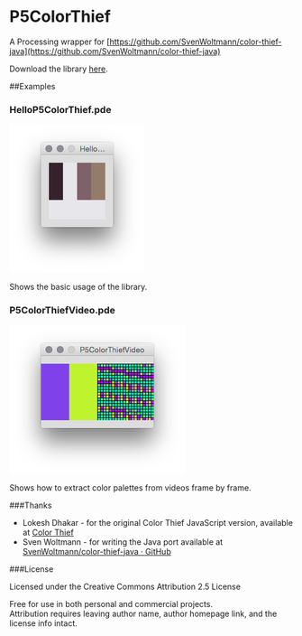 P5ColorThief
============

A Processing wrapper for [https://github.com/SvenWoltmann/color-thief-java](https://github.com/SvenWoltmann/color-thief-java)

Download the library [here](https://github.com/fabiantheblind/P5ColorThief/releases/download/1.0.0/P5ColorThief.zip).

##Examples  

### HelloP5ColorThief.pde  
![](web/assets/HelloP5ColorThief.png)  

Shows the basic usage of the library.  

### P5ColorThiefVideo.pde  
![](web/assets/P5ColorThiefVideo.png)  

Shows how to extract color palettes from videos frame by frame.  


###Thanks

- Lokesh Dhakar - for the original Color Thief JavaScript version, available at [Color Thief](http://lokeshdhakar.com/projects/color-thief/)  
- Sven Woltmann - for writing the Java port available at [SvenWoltmann/color-thief-java · GitHub](https://github.com/SvenWoltmann/color-thief-java)

###License

Licensed under the Creative Commons Attribution 2.5 License  

Free for use in both personal and commercial projects.  
Attribution requires leaving author name, author homepage link, and the license info intact.  